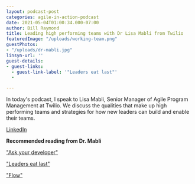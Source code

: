 ```yaml
---
layout: podcast-post
categories: agile-in-action-podcast
date: 2021-05-04T01:00:34.000-07:00
author: Bill Raymond
title: Leading high performing teams with Dr Lisa Mabli from Twilio
featuredImage: "/uploads/working-team.png"
guestPhotos:
- "/uploads/dr-mabli.jpg"
linsyn-url: ''
guest-details:
- guest-links:
  - guest-link-label: '"Leaders eat last"'
  - 

---
```

In today's podcast, I speak to Lisa Mabli, Senior Manager of Agile Program Management at Twilio. We discuss the qualities that make up high performing teams and strategies for how new leaders can build and enable their teams.

[LinkedIn](https://www.linkedin.com/in/lisamabli/ "LinkedIn")

**Recommended reading from Dr. Mabli**

["Ask your developer"](https://www.amazon.com/Ask-Your-Developer-Software-Developers/dp/0063018292 '"Ask your developer"')

["Leaders eat last"](https://www.amazon.com/Leaders-Eat-Last-Together-Others/dp/1591848016/ref=sr_1_1?dchild=1&keywords=leaders+eat+last&qid=1619762105&s=books&sr=1-1 '"Leaders eat last"')

["Flow"](https://www.amazon.com/Flow-Change-Makers-Mavericks-Innovation-Transformation-ebook/dp/B07FK5Y122/ref=sr_1_1?dchild=1&keywords=flow+finn+goulding&qid=1619761923&s=books&sr=1-1 '"Flow"')